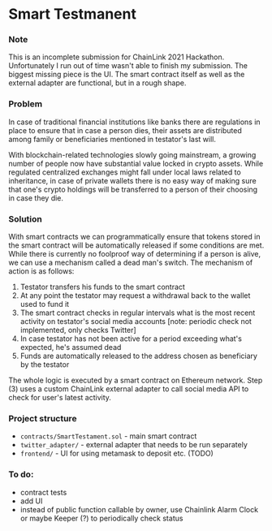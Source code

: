 # Smart Testmanent

### Note
This is an incomplete submission for ChainLink 2021 Hackathon. Unfortunately I run out of time wasn't able to finish my submission. The biggest missing piece is the UI. The smart contract itself as well as the external adapter are functional, but in a rough shape.


### Problem
In case of traditional financial institutions like banks there are regulations in place to ensure that in case a person dies, their assets are distributed among family or beneficiaries mentioned in testator's last will.

With blockchain-related technologies slowly going mainstream, a growing number of people now have substantial value locked in crypto assets. While regulated centralized exchanges might fall under local laws related to inheritance, in case of private wallets there is no easy way of making sure that one's crypto holdings will be transferred to a person of their choosing in case they die.

### Solution
With smart contracts we can programmatically ensure that tokens stored in the smart contract will be automatically released if some conditions are met. While there is currently no foolproof way of determining if a person is alive, we can use a mechanism called a dead man's switch. The mechanism of action is as follows:
1. Testator transfers his funds to the smart contract
2. At any point the testator may request a withdrawal back to the wallet used to fund it
3. The smart contract checks in regular intervals what is the most recent activity on testator's social media accounts [note: periodic check not implemented, only checks Twitter]
4. In case testator has not been active for a period exceeding what's expected, he's assumed dead
5. Funds are automatically released to the address chosen as beneficiary by the testator

The whole logic is executed by a smart contract on Ethereum network. Step (3) uses a custom ChainLink external adapter to call social media API to check for user's latest activity.

### Project structure
- `contracts/SmartTestament.sol` - main smart contract
- `twitter_adapter/` - external adapter that needs to be run separately
- `frontend/` - UI for using metamask to deposit etc. (TODO)

### To do:

- contract tests
- add UI
- instead of public function callable by owner, use Chainlink Alarm Clock or maybe Keeper (?) to periodically check status
